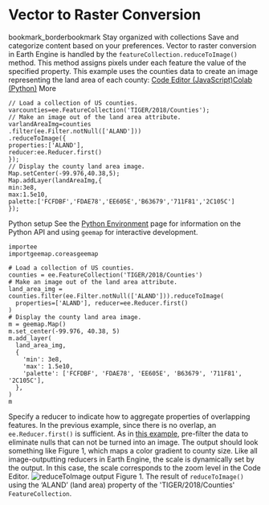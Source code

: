  
#  Vector to Raster Conversion 
bookmark_borderbookmark Stay organized with collections  Save and categorize content based on your preferences. 
Vector to raster conversion in Earth Engine is handled by the `featureCollection.reduceToImage()` method. This method assigns pixels under each feature the value of the specified property. This example uses the counties data to create an image representing the land area of each county:
[Code Editor (JavaScript)](https://developers.google.com/earth-engine/guides/reducers_reduce_to_image#code-editor-javascript-sample)[Colab (Python)](https://developers.google.com/earth-engine/guides/reducers_reduce_to_image#colab-python-sample) More
```
// Load a collection of US counties.
varcounties=ee.FeatureCollection('TIGER/2018/Counties');
// Make an image out of the land area attribute.
varlandAreaImg=counties
.filter(ee.Filter.notNull(['ALAND']))
.reduceToImage({
properties:['ALAND'],
reducer:ee.Reducer.first()
});
// Display the county land area image.
Map.setCenter(-99.976,40.38,5);
Map.addLayer(landAreaImg,{
min:3e8,
max:1.5e10,
palette:['FCFDBF','FDAE78','EE605E','B63679','711F81','2C105C']
});
```
Python setup
See the [ Python Environment](https://developers.google.com/earth-engine/guides/python_install) page for information on the Python API and using `geemap` for interactive development.
```
importee
importgeemap.coreasgeemap
```
```
# Load a collection of US counties.
counties = ee.FeatureCollection('TIGER/2018/Counties')
# Make an image out of the land area attribute.
land_area_img = counties.filter(ee.Filter.notNull(['ALAND'])).reduceToImage(
  properties=['ALAND'], reducer=ee.Reducer.first()
)
# Display the county land area image.
m = geemap.Map()
m.set_center(-99.976, 40.38, 5)
m.add_layer(
  land_area_img,
  {
    'min': 3e8,
    'max': 1.5e10,
    'palette': ['FCFDBF', 'FDAE78', 'EE605E', 'B63679', '711F81', '2C105C'],
  },
)
m
```

Specify a reducer to indicate how to aggregate properties of overlapping features. In the previous example, since there is no overlap, an `ee.Reducer.first()` is sufficient. As in [this example](https://developers.google.com/earth-engine/guides/reducers_reduce_columns), pre-filter the data to eliminate nulls that can not be turned into an image. The output should look something like Figure 1, which maps a color gradient to county size. Like all image-outputting reducers in Earth Engine, the scale is dynamically set by the output. In this case, the scale corresponds to the zoom level in the Code Editor.
![reduceToImage output](https://developers.google.com/static/earth-engine/images/ReduceToImage_counties.png) Figure 1. The result of `reduceToImage()` using the ‘ALAND’ (land area) property of the 'TIGER/2018/Counties' `FeatureCollection`. 
